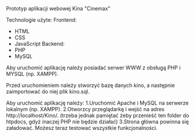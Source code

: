 Prototyp aplikacji webowej Kina "Cinemax"

Technologie użyte:
Frontend:
  - HTML
  - CSS
  - JavaScript
Backend:
  - PHP
  - MySQL

Aby uruchomić aplikację należy posiadać serwer WWW z obsługą PHP i MYSQL (np. XAMPP).

Przed uruchomieniem należy stworzyć bazę danych kino, a następnie zaimportować do niej plik kino.sql.

Aby uruchomić aplikację należy:
1.Uruchomić Apache i MySQL na serwerze lokalnym (np. XAMPP).
2.Otworzcy przeglądarkę i wejść na adres http://localhost/Kino/. (trzeba jednak pamiętać żeby przenieść ten folder do htpdocs, gdyż inaczej PHP nie będzie działać)
3.Strona główna powinna się załadować. Możesz teraz testować wszystkie funkcjonalności.
